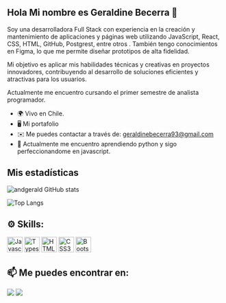 ## Hola Mi nombre es Geraldine Becerra 👋
Soy una desarrolladora Full Stack con experiencia en la creación y mantenimiento de aplicaciones y páginas web utilizando JavaScript, React, CSS, HTML, GitHub, Postgrest, entre otros . También tengo conocimientos en Figma, lo que me permite diseñar prototipos de alta fidelidad.

Mi objetivo es aplicar mis habilidades técnicas y creativas en proyectos innovadores, contribuyendo al desarrollo de soluciones eficientes y atractivas para los usuarios.

Actualmente me encuentro cursando el primer semestre de analista programador.

*   🌍 Vivo en Chile.
*   🖥️ Mi portafolio
*   ✉️ Me puedes contactar a través de: [geraldinebecerra93@gmail.com](mailto:geraldinebecerra93@gmail.com)
*   🧠 Actualmente me encuentro aprendiendo python y sigo perfeccionandome en javascript.

## Mis estadísticas
![andgerald GitHub stats](https://github-readme-stats.vercel.app/api?username=andgerald&show_icons=true&bg_color=00000000&locale=es)

![Top Langs](https://github-readme-stats.vercel.app/api/top-langs/?username=andgerald&layout=compact&locale=es)

## ⚙️ Skills:
<p align="left">
<a href="https://developer.mozilla.org/en-US/docs/Web/JavaScript" target="_blank" rel="noreferrer"><img src="https://raw.githubusercontent.com/danielcranney/readme-generator/main/public/icons/skills/javascript-colored.svg" width="36" height="36" alt="Javascript" /></a>
<a href="https://www.typescriptlang.org/" target="_blank" rel="noreferrer"><img src="https://raw.githubusercontent.com/danielcranney/readme-generator/main/public/icons/skills/typescript-colored.svg" width="36" height="36" alt="Typescript" /></a>
<a href="https://developer.mozilla.org/en-US/docs/Glossary/HTML5" target="_blank" rel="noreferrer"><img src="https://raw.githubusercontent.com/danielcranney/readme-generator/main/public/icons/skills/html5-colored.svg" width="36" height="36" alt="HTML5" /></a> <a href="https://www.w3.org/TR/CSS/#css" target="_blank" rel="noreferrer"><img src="https://raw.githubusercontent.com/danielcranney/readme-generator/main/public/icons/skills/css3-colored.svg" width="36" height="36" alt="CSS3" /></a>                              
<a href="https://getbootstrap.com/" target="_blank" rel="noreferrer">
  <img src="https://raw.githubusercontent.com/danielcranney/readme-generator/main/public/icons/skills/bootstrap-colored.svg" width="36" height="36"             alt="Bootstrap" />
</a>
                              
                                
</p>


## 📫 Me puedes encontrar en:
<a target="_blank" href="https://www.linkedin.com/in/geraldine-becerra-p%C3%A9rez-baab92173/"><img src="https://img.shields.io/badge/-LinkedIn-0077B5?style=for-the-badge&logo=Linkedin&logoColor=white"></img></a>
<a target="_blank" href="mailto:geraldinebecerra93@gmail.com"><img src="https://img.shields.io/badge/-Gmail-D14836?style=for-the-badge&logo=Gmail&logoColor=white"></img></a>



